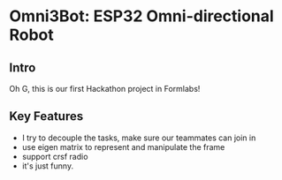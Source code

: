 # Omni3Bot: ESP32 Omni-directional Robot

## Intro

Oh G, this is our first Hackathon project in Formlabs!

## Key Features

- I try to decouple the tasks, make sure our teammates can join in
- use eigen matrix to represent and manipulate the frame
- support crsf radio
- it's just funny.
